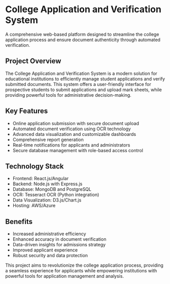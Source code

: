 # College Application and Verification System

A comprehensive web-based platform designed to streamline the college application process and ensure document authenticity through automated verification.

## Project Overview

The College Application and Verification System is a modern solution for educational institutions to efficiently manage student applications and verify submitted documents. This system offers a user-friendly interface for prospective students to submit applications and upload mark sheets, while providing powerful tools for administrative decision-making.

## Key Features

- Online application submission with secure document upload
- Automated document verification using OCR technology
- Advanced data visualization and customizable dashboards
- Comprehensive report generation
- Real-time notifications for applicants and administrators
- Secure database management with role-based access control

## Technology Stack

- Frontend: React.js/Angular
- Backend: Node.js with Express.js
- Database: MongoDB and PostgreSQL
- OCR: Tesseract OCR (Python integration)
- Data Visualization: D3.js/Chart.js
- Hosting: AWS/Azure

## Benefits

- Increased administrative efficiency
- Enhanced accuracy in document verification
- Data-driven insights for admissions strategy
- Improved applicant experience
- Robust security and data protection

This project aims to revolutionize the college application process, providing a seamless experience for applicants while empowering institutions with powerful tools for application management and analysis.
